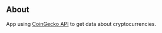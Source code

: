 ## About

App using [CoinGecko API](https://www.coingecko.com/api) to get data about cryptocurrencies.
